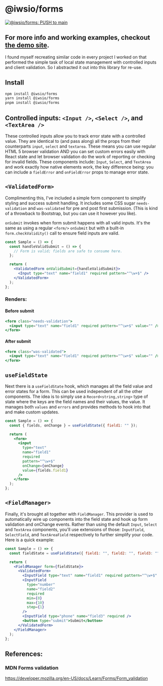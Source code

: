 # @iwsio/forms

[![@iwsio/forms: PUSH to main](https://github.com/iwsllc/iwsio-forms/actions/workflows/forms-push-main.yaml/badge.svg)](https://github.com/iwsllc/iwsio-forms/actions/workflows/forms-push-main.yaml)

## For more info and working examples, checkout [the demo site](https://forms.iws.io).

I found myself recreating similar code in every project I worked on that performed the simple task of local state management with controlled inputs and client validation. So I abstracted it out into this library for re-use.

## Install

```bash
npm install @iwsio/forms
yarn install @iwsio/forms
pnpm install @iwsio/forms
```

## Controlled inputs: `<Input />`, `<Select />`, and `<TextArea />`

These controlled inputs allow you to track error state with a controlled value. They are identical to (and pass along) all the props from their counterparts `input`, `select` and `textarea`. These means you can use regular HTML 5 browser validation AND you can set custom errors easily with React state and let browser validation do the work of reporting or checking for invalid fields. These components include: `Input`, `Select`, and `TextArea` and work exactly how native elements work, the key difference being: you can include a `fieldError` and `onFieldError` props to manage error state.

## `<ValidatedForm>`

Complimenting this, I've included a simple form component to simplify styling and success submit handling. It includes some CSS sugar `needs-validation` and `was-validated` for pre and post first submission. (This is kind of a throwback to Bootstrap, but you can use it however you like).

`onSubmit` invokes when form submit happens with all valid inputs. It's the same as using a regular `<form/>` `onSubmit` but with a built-in `form.checkValidity()` call to ensure field inputs are valid.

```jsx
const Sample = () => {
  const handleValidSubmit = () => {
    // Form is valid; fields are safe to consume here.
  };

  return (
    <ValidatedForm onValidSubmit={handleValidSubmit}>
      <Input type="text" name="field1" required pattern="^\w+$" />
    </ValidatedForm>
  );
};
```

### Renders:

#### Before submit

```jsx
<form class="needs-validation">
  <input type="text" name="field1" required pattern="^\w+$" value="" />
</form>
```

#### After submit

```jsx
<form class="was-validated">
  <input type="text" name="field1" required pattern="^\w+$" value="" />
</form>
```

## `useFieldState`

Next there is a `useFieldState` hook, which manages all the field value and error states for a form. This can be used independent of all the other components. The idea is to simply use a `Record<string,string>` type of state where the keys are the field names and their values, the value. It manages both `values` and `errors` and provides methods to hook into that and make custom updates.

```jsx
const Sample = () => {
  const { fields, onChange } = useFieldState({ field1: "" });

  return (
    <form>
      <input
        type="text"
        name="field1"
        required
        pattern="^\w+$"
        onChange={onChange}
        value={fields.field1}
      />
    </form>
  );
};
```

## `<FieldManager>`

Finally, it's brought all together with `FieldManager`. This provider is used to automatically wire up components into the field state and hook up form validation and onChange events. Rather than using the default `Input`, `Select` and `TextArea` components, you'll use extensions of those: `InputField`, `SelectField`, and `TextAreaField` respectively to further simplify your code. Here is a quick example:

```jsx
const Sample = () => {
  const fieldState = useFieldState({ field1: "", field2: "", field3: "" });

  return (
    <FieldManager form={fieldState}>
      <ValidatedForm>
        <InputField type="text" name="field1" required pattern="^\w+$" />
        <InputField
          type="number"
          name="field2"
          required
          min={0}
          max={10}
          step={1}
        />
        <InputField type="phone" name="field3" required />
        <button type="submit">Submit</button>
      </ValidatedForm>
    </FieldManager>
  );
};
```

## References:

### MDN Forms validation

https://developer.mozilla.org/en-US/docs/Learn/Forms/Form_validation
